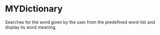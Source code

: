 # MYDictionary
Searches for the word given by the user from the predefined word-list  and display its word meaning.
